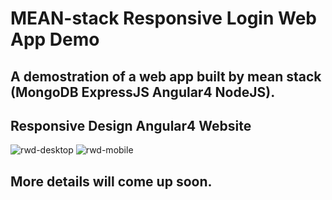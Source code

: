 # MEAN-stack Responsive Login Web App Demo
## A demostration of a web app built by mean stack (MongoDB ExpressJS Angular4 NodeJS). 
## Responsive Design Angular4 Website
![rwd-desktop](https://raw.githubusercontent.com/jay-shi/MEAN-stack-login/master/imgs/rwd-desktop.png)
![rwd-mobile](https://raw.githubusercontent.com/jay-shi/MEAN-stack-login/master/imgs/rwd-mobile.png)

## More details will come up soon.